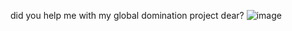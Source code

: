 did you help me with my global domination project dear?
![image](https://github.com/Thermotronica/Yes/assets/45547602/fb9ffd47-5e35-4a92-ae6b-5e82e1dcba65)

